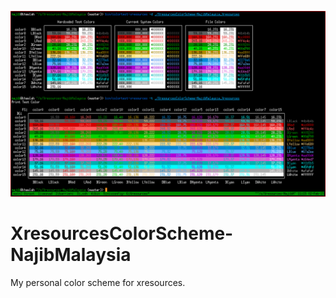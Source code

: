 ![Screenshot](https://github.com/mnajib/XresourcesColorScheme-NajibMalaysia/blob/master/screenshot/XresourcesColorScheme-NajibMalaysia_screenshot.png)
# XresourcesColorScheme-NajibMalaysia
My personal color scheme for xresources.
